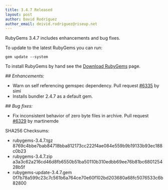 ```yaml
---
title: 3.4.7 Released
layout: post
author: David Rodríguez
author_email: deivid.rodriguez@riseup.net
---
```


RubyGems 3.4.7 includes enhancements and bug fixes.

To update to the latest RubyGems you can run:

    gem update --system

To install RubyGems by hand see the [Download RubyGems][download] page.


_## Enhancements:_

* Warn on self referencing gemspec dependency. Pull request
  [#6335](https://github.com/rubygems/rubygems/pull/6335) by simi
* Installs bundler 2.4.7 as a default gem.

_## Bug fixes:_

* Fix inconsistent behavior of zero byte files in archive. Pull request
  [#6329](https://github.com/rubygems/rubygems/pull/6329) by martinemde


SHA256 Checksums:

* rubygems-3.4.7.tgz  
  8769c4bbe7bab84718bba812173cc222f4ae084e559b9b19133b93ec188c0b23
* rubygems-3.4.7.zip  
  a3a3c62a216cd46d8fb6550b51ba50110b310edbb69ee76b81bc680125428b5f
* rubygems-update-3.4.7.gem  
  0f7b78a599c23c7c561b6a764ce70e60f102bd203680a68fc5076533c6b82800


[download]: https://rubygems.org/pages/download

